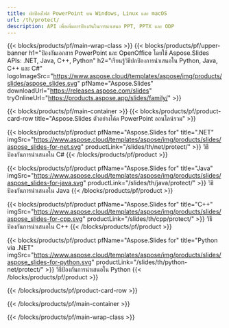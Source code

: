 ```yaml
---
title: ปกป้องไฟล์ PowerPoint บน Windows, Linux และ macOS
url: /th/protect/
description: API เพื่อเพิ่มการป้องกันในการนำเสนอ PPT, PPTX และ ODP
---
```


{{< blocks/products/pf/main-wrap-class >}}
{{< blocks/products/pf/upper-banner h1="ป้องกันเอกสาร PowerPoint และ OpenOffice โดยใช้ Aspose.Slides APIs: .NET, Java, C++, Python" h2="เรียนรู้วิธีปกป้องการนำเสนอใน Python, Java, C++ และ C#" logoImageSrc="https://www.aspose.cloud/templates/aspose/img/products/slides/aspose_slides.svg" pfName="Aspose.Slides" downloadUrl="https://releases.aspose.com/slides" tryOnlineUrl="https://products.aspose.app/slides/family/" >}}

{{< blocks/products/pf/main-container >}}
{{< blocks/products/pf/product-card-row title="Aspose.Slides ตัวอย่างโค้ด PowerPoint ออนไลน์รวม" >}}

{{< blocks/products/pf/product pfName="Aspose.Slides for" title=".NET" imgSrc="https://www.aspose.cloud/templates/aspose/img/products/slides/aspose_slides-for-net.svg" productLink="/slides/th/net/protect/" >}}
วิธีป้องกันการนำเสนอใน C#
{{< /blocks/products/pf/product >}}

{{< blocks/products/pf/product pfName="Aspose.Slides for" title="Java" imgSrc="https://www.aspose.cloud/templates/aspose/img/products/slides/aspose_slides-for-java.svg" productLink="/slides/th/java/protect/" >}}
วิธีป้องกันการนำเสนอใน Java
{{< /blocks/products/pf/product >}}

{{< blocks/products/pf/product pfName="Aspose.Slides for" title="C++" imgSrc="https://www.aspose.cloud/templates/aspose/img/products/slides/aspose_slides-for-cpp.svg" productLink="/slides/th/cpp/protect/" >}}
วิธีป้องกันการนำเสนอใน C++
{{< /blocks/products/pf/product >}}

{{< blocks/products/pf/product pfName="Aspose.Slides for" title="Python via .NET" imgSrc="https://www.aspose.cloud/templates/aspose/img/products/slides/aspose_slides-for-python.svg" productLink="/slides/th/python-net/protect/" >}}
วิธีป้องกันการนำเสนอใน Python
{{< /blocks/products/pf/product >}}

{{< /blocks/products/pf/product-card-row >}}

{{< /blocks/products/pf/main-container >}}

{{< /blocks/products/pf/main-wrap-class >}}
